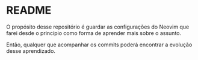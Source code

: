 # README

O propósito desse repositório é guardar as configurações do Neovim que farei desde o princípio como forma de aprender 
mais sobre o assunto.

Então, qualquer que acompanhar os commits poderá encontrar a evolução desse aprendizado.
